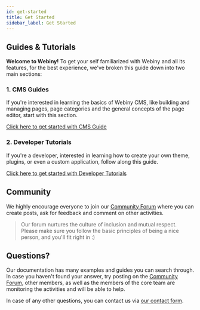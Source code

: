 ```yaml
---
id: get-started
title: Get Started
sidebar_label: Get Started
---
```


## Guides & Tutorials

**Welcome to Webiny!** To get your self familiarized with Webiny and all its features, for the best experience, we've broken this guide down into two main sections:

### 1. CMS Guides

If you're interested in learning the basics of Webiny CMS, like building and managing pages, page categories and the general concepts of the page editor, start with this section.

[Click here to get started with CMS Guide](/docs/cms-guides/get-started-overview)

### 2. Developer Tutorials

If you're a developer, interested in learning how to create your own theme, plugins, or even a custom application, follow along this guide.

[Click here to get started with Developer Tutorials](/docs/developer-tutorials/local-setup)

## Community

We highly encourage everyone to join our [Community Forum](https://community.webiny.com/) where you can create posts, ask for feedback and comment on other activities.

> Our forum nurtures the culture of inclusion and mutual respect. Please make sure you follow the basic principles of being a nice person, and you'll fit right in :)

## Questions?

Our documentation has many examples and guides you can search through. In case you haven't found your answer, try posting on the [Community Forum](https://community.webiny.com/), other members, as well as the members of the core team are monitoring the activities and will be able to help.

In case of any other questions, you can contact us via [our contact form](https://webiny.com/contact-us).
